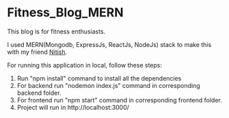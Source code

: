 # Fitness_Blog_MERN

This blog is for fitness enthusiasts.

I used MERN(Mongodb, ExpressJs, ReactJs, NodeJs) stack to make this with my friend [Nitish](https://github.com/msnitish).


For running this application in local, follow these steps:

1. Run "npm install" command to install all the dependencies
2. For backend run "nodemon index.js" command in corresponding backend folder.
3. For frontend run "npm start" command in corresponding frontend folder.
4. Project will run in http://localhost:3000/

